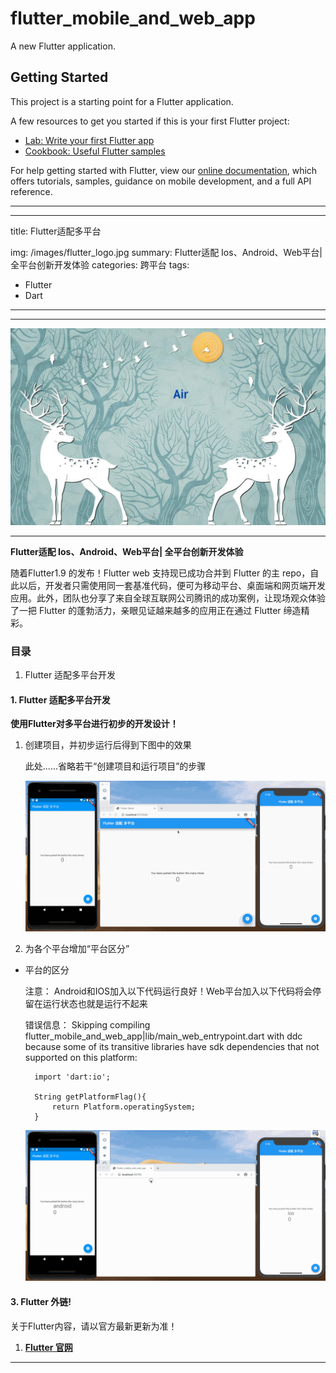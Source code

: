# flutter_mobile_and_web_app

A new Flutter application.

## Getting Started

This project is a starting point for a Flutter application.

A few resources to get you started if this is your first Flutter project:

- [Lab: Write your first Flutter app](https://flutter.dev/docs/get-started/codelab)
- [Cookbook: Useful Flutter samples](https://flutter.dev/docs/cookbook)

For help getting started with Flutter, view our
[online documentation](https://flutter.dev/docs), which offers tutorials,
samples, guidance on mobile development, and a full API reference.

----------------------------------------------------------------------------------------------------

---
title: Flutter适配多平台

img: /images/flutter_logo.jpg
summary: Flutter适配 Ios、Android、Web平台| 全平台创新开发体验
categories: 跨平台
tags:
- Flutter
- Dart

---


----

![图腾](https://github.com/pdliuw/pdliuw.github.io/blob/master/images/totem_four_logo.jpg?raw=true)


----

**Flutter适配 Ios、Android、Web平台| 全平台创新开发体验**

随着Flutter1.9 的发布！Flutter web 支持现已成功合并到 Flutter 的主 repo，自此以后，开发者只需使用同一套基准代码，便可为移动平台、桌面端和网页端开发应用。此外，团队也分享了来自全球互联网公司腾讯的成功案例，让现场观众体验了一把 Flutter 的蓬勃活力，亲眼见证越来越多的应用正在通过 Flutter 缔造精彩。


### 目录


1.  Flutter 适配多平台开发


####  1.  Flutter 适配多平台开发


**使用Flutter对多平台进行初步的开发设计！**

1.  创建项目，并初步运行后得到下图中的效果

    此处......省略若干“创建项目和运行项目”的步骤

    ![项目初步效果](https://github.com/pdliuw/pdliuw.github.io/blob/master/images/flutter/flutter_mobile_and_web/flutter_mobile_and_web.gif?raw=true)

2.  为各个平台增加“平台区分”

* 平台的区分

    注意：
    Android和IOS加入以下代码运行良好！Web平台加入以下代码将会停留在运行状态也就是运行不起来

    错误信息：
    Skipping compiling flutter_mobile_and_web_app|lib/main_web_entrypoint.dart with ddc because some of its
    transitive libraries have sdk dependencies that not supported on this platform:


        import 'dart:io';

        String getPlatformFlag(){
            return Platform.operatingSystem;
        }



    ![项目增加平台区分后效果](https://github.com/pdliuw/pdliuw.github.io/blob/master/images/flutter/flutter_mobile_and_web/flutter_mobile_and_web_with_platform.gif?raw=true)

####  3.  Flutter 外链!

关于Flutter内容，请以官方最新更新为准！

1.  **[Flutter 官网](https://flutter.dev/)**

----
